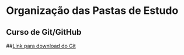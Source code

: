 # Organização das Pastas de Estudo
## Curso de Git/GitHub
##[Link para download do Git](https://git-scm.com/download/win)
